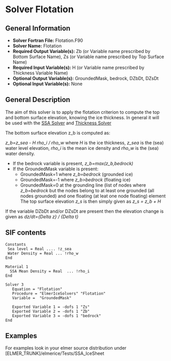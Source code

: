 # Solver Flotation
## General Information
- **Solver Fortran File:** Flotation.F90
- **Solver Name:** Flotation
- **Required Output Variable(s):** Zb (or Variable name prescribed by Bottom Surface Name), Zs (or Variable name prescribed by Top Surface Name)
- **Required Input Variable(s):** H (or Variable name prescribed by Thickness Variable Name)
- **Optional Output Variable(s):** GroundedMask, bedrock, DZbDt, DZsDt
- **Optional Input Variable(s):** None

## General Description
The aim of this solver is to apply the flotation criterion to compute the top and bottom surface elevation, knowing the ice thickness. In general it will be used with the [SSA Solver](./SSA.md) and [Thickness Solver](./ThicknessSolver.md)

The bottom surface elevation z_b is computed as:

*z_b=z_sea - H rho_i / rho_w* where *H* is the ice thickness, *z_sea* is the (sea) water level elevation, *rho_i* is the mean ice density and *rho_w* is the (sea) water density.

- If the bedrock variable is present, *z_b=max(z_b,bedrock)*
- If the GroundedMask variable is present:
  - GroundedMask=1 where *z_b=bedrock* (grounded ice)
  - GroundedMask=-1 where *z_b>bedrock* (floating ice)
  - GroundedMask=0 at the grounding line (list of nodes where *z_b=bedrock* but the nodes belong to at least one grounded (all nodes grounded) and one floating (at leat one node floating) element
The top surface elevation *z_s* is then simply given as *z_s = z_b + H*

If the variable DZbDt and/or DZsDt are present then the elevation change is given as *dz/dt={Delta z} / {Delta t}*

## SIF contents
```
Constants
 Sea level = Real .... !z_sea
 Water Density = Real ... !rho_w 
End

Material 1
  SSA Mean Density = Real  ... !rho_i 
End

Solver 3
   Equation = "Flotation"
   Procedure = "ElmerIceSolvers" "Flotation"
   Variable =  "GroundedMask"

   Exported Variable 1 = -dofs 1 "Zs"
   Exported Variable 2 = -dofs 1 "Zb"
   Exported Variable 3 = -dofs 1 "bedrock"
End
```

## Examples
For examples look in your elmer source distribution under
[ELMER_TRUNK]/elmerice/Tests/SSA_IceSheet
